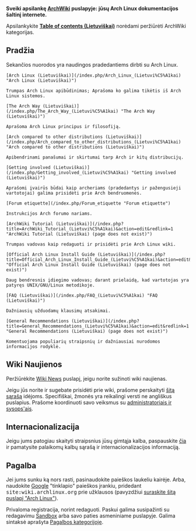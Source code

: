 **Sveiki apsilankę [ArchWiki](/index.php/AboutWiki "AboutWiki") puslapyje: jūsų Arch Linux dokumentacijos šaltinį internete.**

Apsilankykite **[Table of contents (Lietuviškai)](/index.php/Table_of_contents_(Lietuvi%C5%A1kai) "Table of contents (Lietuviškai)")** norėdami peržiūrėti ArchWiki kategorijas.

## Pradžia

Sekančios nuorodos yra naudingos pradedantiems dirbti su Arch Linux.

	[Arch Linux (Lietuviškai)](/index.php/Arch_Linux_(Lietuvi%C5%A1kai) "Arch Linux (Lietuviškai)")

	Trumpas Arch Linux apibūdinimas; Aprašoma ko galima tikėtis iš Arch Linux sistemos.

	[The Arch Way (Lietuviškai)](/index.php/The_Arch_Way_(Lietuvi%C5%A1kai) "The Arch Way (Lietuviškai)")

	Aprašoma Arch Linux principus ir filosofiją.

	[Arch compared to other distributions (Lietuviškai)](/index.php/Arch_compared_to_other_distributions_(Lietuvi%C5%A1kai) "Arch compared to other distributions (Lietuviškai)")

	Apibendrinami panašumai ir skirtumai tarp Arch ir kitų distribucijų.

	[Getting involved (Lietuviškai)](/index.php/Getting_involved_(Lietuvi%C5%A1kai) "Getting involved (Lietuviškai)")

	Aprašomi įvairūs būdai kaip archeriams (pradedantys ir pažengusieji vartotojai) galima prisidėti prie Arch bendruomenės.

	[Forum etiquette](/index.php/Forum_etiquette "Forum etiquette")

	Instrukcijos Arch forumo nariams.

	[ArchWiki Tutorial (Lietuviškai)](/index.php?title=ArchWiki_Tutorial_(Lietuvi%C5%A1kai)&action=edit&redlink=1 "ArchWiki Tutorial (Lietuviškai) (page does not exist)")

	Trumpas vadovas kaip redaguoti ir prisidėti prie Arch Linux wiki.

	[Official Arch Linux Install Guide (Lietuviškai)](/index.php?title=Official_Arch_Linux_Install_Guide_(Lietuvi%C5%A1kai)&action=edit&redlink=1 "Official Arch Linux Install Guide (Lietuviškai) (page does not exist)")

	Daug bendresnis įdiegimo vadovas; darant prielaidą, kad vartotojas yra patyręs UNIX/GNU/Linux metodikoje.

	[FAQ (Lietuviškai)](/index.php/FAQ_(Lietuvi%C5%A1kai) "FAQ (Lietuviškai)")

	Dažniausių užduodamų klausimų atsakimai.

	[General Recommendations (Lietuviškai)](/index.php?title=General_Recommendations_(Lietuvi%C5%A1kai)&action=edit&redlink=1 "General Recommendations (Lietuviškai) (page does not exist)")

	Komentuojama populiarių straipsnių ir dažniausiai nurodomos informacijos rodyklė.

## Wiki Naujienos

Peržiūrėkite [Wiki News](/index.php/Wiki_News "Wiki News") puslapį, jeigu norite sužinoti wiki naujienas.

Jeigu jūs norite ir sugebate prisidėti prie wiki, prašome perskaityti [šitą sąrašą](/index.php/Getting_involved#Wiki "Getting involved") idėjoms. Specifiškai, žmonės yra reikalingi versti ne angliškus puslapius. Prašome koordinuoti savo veiksmus su [administratoriais ir sysops'ais](/index.php/ContactList "ContactList").

## Internacionalizacija

Jeigu jums patogiau skaityti straipsnius jūsų gimtąja kalba, paspauskite [čia](/index.php/Help:I18n#Languages "Help:I18n") ir pamatysite palaikomų kalbų sąrašą ir internacionalizacijos informaciją.

## Pagalba

Jei jums sunku ką nors rasti, pasinaudokite paieškos laukeliu kairėje. Arba, naudokite [Google](http://www.google.com/) "tinklapio" paieškos įrankiu, pridedant <tt>site:wiki.archlinux.org</tt> prie užklausos (pavyzdžiui [suraskite šitą puslapį "Arch Linux"](http://www.lmgtfy.com/?q=Arch+Linux+site%3Awiki.archlinux.org)).

Privaloma registracija, norint redaguoti. Paskui galima susipažinti su redagavimu [Sandbox](/index.php/Sandbox "Sandbox") arba savo paties asmeniniame puslapyje. Galima sintaksė aprašyta [Pagalbos kategorijoje](/index.php/Category:Help "Category:Help").
